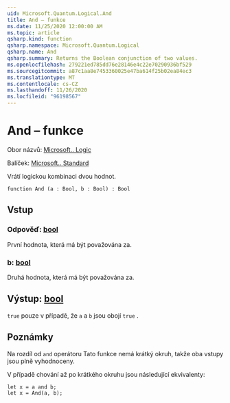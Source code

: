 ```yaml
---
uid: Microsoft.Quantum.Logical.And
title: And – funkce
ms.date: 11/25/2020 12:00:00 AM
ms.topic: article
qsharp.kind: function
qsharp.namespace: Microsoft.Quantum.Logical
qsharp.name: And
qsharp.summary: Returns the Boolean conjunction of two values.
ms.openlocfilehash: 279221ed785dd76e28146e4c22e70290936bf529
ms.sourcegitcommit: a87c1aa8e7453360025e47ba614f25b02ea84ec3
ms.translationtype: MT
ms.contentlocale: cs-CZ
ms.lasthandoff: 11/26/2020
ms.locfileid: "96198567"
---
```

# <a name="and-function"></a>And – funkce

Obor názvů: [Microsoft.. Logic](xref:Microsoft.Quantum.Logical)

Balíček: [Microsoft.. Standard](https://nuget.org/packages/Microsoft.Quantum.Standard)


Vrátí logickou kombinaci dvou hodnot.

```qsharp
function And (a : Bool, b : Bool) : Bool
```


## <a name="input"></a>Vstup

### <a name="a--bool"></a>Odpověď: [bool](xref:microsoft.quantum.lang-ref.bool)

První hodnota, která má být považována za.


### <a name="b--bool"></a>b: [bool](xref:microsoft.quantum.lang-ref.bool)

Druhá hodnota, která má být považována za.



## <a name="output--bool"></a>Výstup: [bool](xref:microsoft.quantum.lang-ref.bool)

`true` pouze v případě, že `a` a `b` jsou obojí `true` .

## <a name="remarks"></a>Poznámky

Na rozdíl od `and` operátoru Tato funkce nemá krátký okruh, takže oba vstupy jsou plně vyhodnoceny.

V případě chování až po krátkého okruhu jsou následující ekvivalenty:

```Q#
let x = a and b;
let x = And(a, b);
```